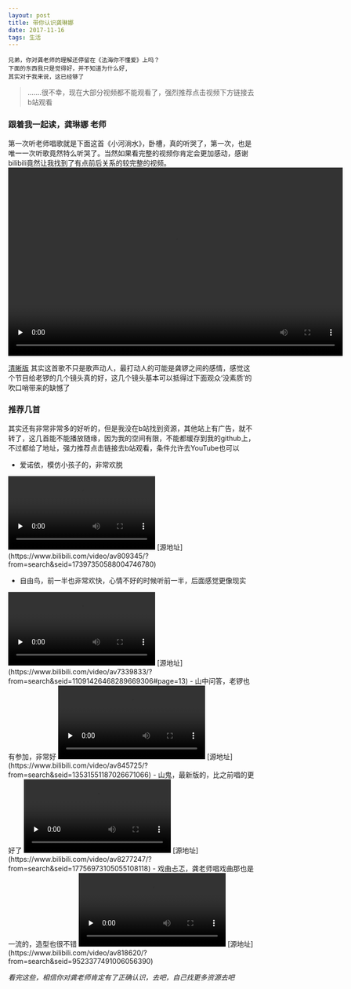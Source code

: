 ```yaml
---
layout: post
title: 带你认识龚琳娜
date: 2017-11-16
tags: 生活
---
```

```
兄弟，你对龚老师的理解还停留在《法海你不懂爱》上吗？
下面的东西我只是觉得好，并不知道为什么好,
其实对于我来说，这已经够了
```
> .......很不幸，现在大部分视频都不能观看了，强烈推荐点击视频下方链接去b站观看

### 跟着我一起读，龚琳娜 **老师**
第一次听老师唱歌就是下面这首《小河淌水》，卧槽，真的听哭了，第一次，也是唯一一次听歌竟然特么听哭了。当然如果看完整的视频你肯定会更加感动，感谢bilibili竟然让我找到了有点前后关系的较完整的视频。
<video autoplay= "autoplay" loop="loop" id="video" height="384" width="683" controls="" preload="none" >
      <source id="mp4" src="/images/posts/video/xiaohetangshui.mp4" type="video/mp4">
</video>


[清晰版](https://www.bilibili.com/video/av10810501/?from=search&seid=16516255047628420529)
其实这首歌不只是歌声动人，最打动人的可能是龚锣之间的感情，感觉这个节目给老锣的几个镜头真的好，这几个镜头基本可以抵得过下面观众‘没素质’的吹口哨带来的缺憾了

### 推荐几首

其实还有非常非常多的好听的，但是我没在b站找到资源，其他站上有广告，就不转了，这几首能不能播放随缘，因为我的空间有限，不能都缓存到我的github上，不过都给了地址，强力推荐点击链接去b站观看，条件允许去YouTube也可以

- 爱诺依，模仿小孩子的，非常欢脱

<video id="video" controls="" preload="none" >
      <source id="mp4" src="https://tx.acgvideo.com/7/15/1174827-1-hd.mp4?txTime=1510839789&platform=pc&txSecret=d70191ba6c0e2efc6a04b3c4c9783014&oi=3396919386&rate=362802&hfb=b99ffc3c5c68f00a33123bb25f882d5b" type="video/mp4">
</video>
[源地址](https://www.bilibili.com/video/av809345/?from=search&seid=17397350588004746780)

- 自由鸟，前一半也非常欢快，心情不好的时候听前一半，后面感觉更像现实

<video id="video" controls="" preload="none" >
      <source id="mp4" src="https://tx.acgvideo.com/e/52/11998460-1-hd.mp4?txTime=1510841758&platform=pc&txSecret=c78d3110a5dfc2954ea321e83d97b058&oi=3396919386&rate=314224&hfb=b99ffc3c5c68f00a33123bb25f882d5b" type="video/mp4">
</video>
[源地址](https://www.bilibili.com/video/av7339833/?from=search&seid=11091426468289669306#page=13)
- 山中问答，老锣也有参加，非常好

<video id="video" controls="" preload="none" >
      <source id="mp4" src="https://tx.acgvideo.com/b/c0/1229960-1-hd.mp4?txTime=1510841895&platform=pc&txSecret=dc5a238daf36f1882f34dd180bf066e5&oi=3396919386&rate=142824&hfb=b99ffc3c5c68f00a33123bb25f882d5b" type="video/mp4">
</video>
[源地址](https://www.bilibili.com/video/av845725/?from=search&seid=13531551187026671066)
- 山鬼，最新版的，比之前唱的更好了

<video id="video" controls="" preload="none" >
      <source id="mp4" src="https://tx.acgvideo.com/9/a9/13617122-1-hd.mp4?txTime=1510842098&platform=pc&txSecret=e8ddeaaabebef9ee9a9b906e421283fc&oi=3396919386&rate=297001&hfb=b99ffc3c5c68f00a33123bb25f882d5b" type="video/mp4">
</video>
[源地址](https://www.bilibili.com/video/av8277247/?from=search&seid=17756973105055108118)
- 戏曲忐忑，龚老师唱戏曲那也是一流的，造型也很不错

<video id="video" controls="" preload="none" >
      <source id="mp4" src="https://tx.acgvideo.com/4/61/1188215-1-hd.mp4?txTime=1510842216&platform=pc&txSecret=febbdaabb0f889b1e87f9687ee030790&oi=3396919386&rate=142663&hfb=b99ffc3c5c68f00a33123bb25f882d5b" type="video/mp4">
</video>
[源地址](https://www.bilibili.com/video/av818620/?from=search&seid=9523377491006056390)

*看完这些，相信你对龚老师肯定有了正确认识，去吧，自己找更多资源去吧*
